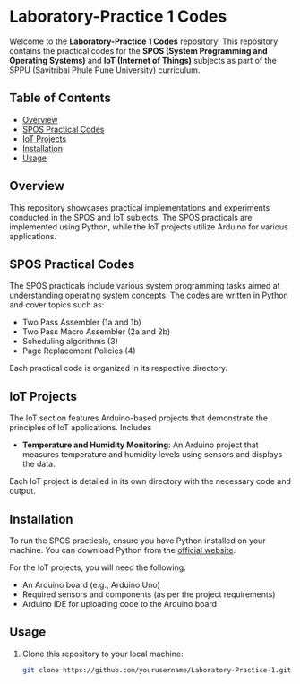 # Laboratory-Practice 1 Codes

Welcome to the **Laboratory-Practice 1 Codes** repository! This repository contains the practical codes for the **SPOS (System Programming and Operating Systems)** and **IoT (Internet of Things)** subjects as part of the SPPU (Savitribai Phule Pune University) curriculum.

## Table of Contents
- [Overview](#overview)
- [SPOS Practical Codes](#spos-practical-codes)
- [IoT Projects](#iot-projects)
- [Installation](#installation)
- [Usage](#usage)

## Overview
This repository showcases practical implementations and experiments conducted in the SPOS and IoT subjects. The SPOS practicals are implemented using Python, while the IoT projects utilize Arduino for various applications. 

## SPOS Practical Codes
The SPOS practicals include various system programming tasks aimed at understanding operating system concepts. The codes are written in Python and cover topics such as:
- Two Pass Assembler (1a and 1b)
- Two Pass Macro Assembler (2a and 2b)
- Scheduling algorithms (3)
- Page Replacement Policies (4)

Each practical code is organized in its respective directory.

## IoT Projects
The IoT section features Arduino-based projects that demonstrate the principles of IoT applications. Includes
- **Temperature and Humidity Monitoring**: An Arduino project that measures temperature and humidity levels using sensors and displays the data.

Each IoT project is detailed in its own directory with the necessary code and output.

## Installation
To run the SPOS practicals, ensure you have Python installed on your machine. You can download Python from the [official website](https://www.python.org/downloads/).

For the IoT projects, you will need the following:
- An Arduino board (e.g., Arduino Uno)
- Required sensors and components (as per the project requirements)
- Arduino IDE for uploading code to the Arduino board

## Usage
1. Clone this repository to your local machine:
   ```bash
   git clone https://github.com/yourusername/Laboratory-Practice-1.git
